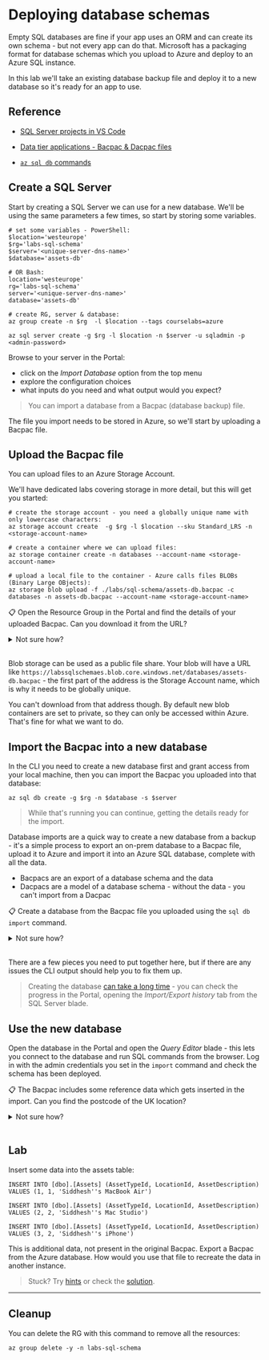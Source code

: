 # Deploying database schemas

Empty SQL databases are fine if your app uses an ORM and can create its own schema - but not every app can do that. Microsoft has a packaging format for database schemas which you upload to Azure and deploy to an Azure SQL instance.

In this lab we'll take an existing database backup file and deploy it to a new database so it's ready for an app to use.

## Reference

- [SQL Server projects in VS Code](https://learn.microsoft.com/en-us/sql/azure-data-studio/extensions/sql-database-project-extension?view=sql-server-ver16)

- [Data tier applications - Bacpac & Dacpac files](https://learn.microsoft.com/en-us/sql/relational-databases/data-tier-applications/data-tier-applications?view=sql-server-ver16)

- [`az sql db` commands](https://docs.microsoft.com/en-us/cli/azure/sql/db?view=azure-cli-latest)

## Create a SQL Server 

Start by creating a SQL Server we can use for a new database. We'll be using the same parameters a few times, so start by storing some variables.

```
# set some variables - PowerShell:
$location='westeurope'
$rg='labs-sql-schema'
$server='<unique-server-dns-name>'
$database='assets-db'

# OR Bash:
location='westeurope'
rg='labs-sql-schema'
server='<unique-server-dns-name>'
database='assets-db'

# create RG, server & database:
az group create -n $rg  -l $location --tags courselabs=azure

az sql server create -g $rg -l $location -n $server -u sqladmin -p <admin-password>
```

Browse to your server in the Portal:

- click on the _Import Database_ option from the top menu
- explore the configuration choices
- what inputs do you need and what output would you expect?

> You can import a database from a Bacpac (database backup) file. 

The file you import needs to be stored in Azure, so we'll start by uploading a Bacpac file.

## Upload the Bacpac file

You can upload files to an Azure Storage Account. 

We'll have dedicated labs covering storage in more detail, but this will get you started:

```
# create the storage account - you need a globally unique name with only lowercase characters:
az storage account create  -g $rg -l $location --sku Standard_LRS -n <storage-account-name>

# create a container where we can upload files:
az storage container create -n databases --account-name <storage-account-name>

# upload a local file to the container - Azure calls files BLOBs (Binary Large OBjects):
az storage blob upload -f ./labs/sql-schema/assets-db.bacpac -c databases -n assets-db.bacpac --account-name <storage-account-name>
```

📋 Open the Resource Group in the Portal and find the details of your uploaded Bacpac. Can you download it from the URL?

<details>
  <summary>Not sure how?</summary>

Refresh the Resource Group and you'll see the Storage Account listed. Open that resource:

- under the _Data Storage_ left menu you'll see _Containers_
- open that and you'll see all the blob containers listed
- open the _databases_ container and you'll see the uploaded file
- click the file and you'll see the details - including the URL

</details><br/>

Blob storage can be used as a public file share. Your blob will have a URL like `https://labssqlschemaes.blob.core.windows.net/databases/assets-db.bacpac` - the first part of the address is the Storage Account name, which is why it needs to be globally unique.

You can't download from that address though. By default new blob containers are set to private, so they can only be accessed within Azure. That's fine for what we want to do.

## Import the Bacpac into a new database

In the CLI you need to create a new database first and grant access from your local machine, then you can import the Bacpac you uploaded into that database:

```
az sql db create -g $rg -n $database -s $server
```

> While that's running you can continue, getting the details ready for the import.

Database imports are a quick way to create a new database from a backup - it's a simple process to export an on-prem database to a Bacpac file, upload it to Azure and import it into an Azure SQL database, complete with all the data.

- Bacpacs are an export of a database schema and the data
- Dacpacs are a model of a database schema - without the data - you can't import from a Dacpac

📋 Create a database from the Bacpac file you uploaded using the `sql db import` command.

<details>
  <summary>Not sure how?</summary>

Check the help text:

```
az sql db import --help

# allow access for internal Azure services:
az sql server firewall-rule create -g $rg -s $server -n azure --start-ip-address 0.0.0.0 --end-ip-address 0.0.0.0

# find your public IP address (or browse to https://www.whatsmyip.org)
curl ifconfig.me

az sql server firewall-rule create -g $rg -s $server -n client --start-ip-address <ip-address> --end-ip-address <ip-address> 
```

You need to specify:

- admin credentials for the SQL Server
- URL for the file to import from the Storage Account
- storage account key
- name of the new database and the server to use

You need to get the access key for your blob storage. The help text gives you an example of to get a Shared Access Key (SAS), which is an authentication token to access the file:

```
# generate and print an authentication token:
az storage blob generate-sas  -c databases -n assets-db.bacpac --permissions r --expiry 2030-01-01T00:00:00Z --account-name <storage-account-name>
```

You'll get a key in the output which you can plug into the `import` command:

```
az sql db import -s $server -n $database -g $rg --storage-key-type SharedAccessKey -u sqladmin -p <server-password> --storage-uri <bacpac-url> --storage-key <sas-key>
```

</details><br/>

There are a few pieces you need to put together here, but if there are any issues the CLI output should help you to fix them up.

> Creating the database [can take a long time](https://docs.microsoft.com/en-US/azure/azure-sql/database/database-import-export-hang?view=azuresql) - you can check the progress in the Portal, opening the _Import/Export history_ tab from the SQL Server blade.

## Use the new database

Open the database in the Portal and open the _Query Editor_ blade - this lets you connect to the database and run SQL commands from the browser. Log in with the admin credentials you set in the `import` command and check the schema has been deployed.

📋 The Bacpac includes some reference data which gets inserted in the import. Can you find the postcode of the UK location?

<details>
  <summary>Not sure how?</summary>

The query editor window has an object explorer on the left hand side - you can navigate the schema here and find the table and column names.

Then it's just standard SQL statements you can run inside the editor:

```
SELECT * FROM Locations

SELECT PostalCode FROM Locations WHERE Country='UK'
```

</details><br/>


## Lab

Insert some data into the assets table:

```
INSERT INTO [dbo].[Assets] (AssetTypeId, LocationId, AssetDescription)
VALUES (1, 1, 'Siddhesh''s MacBook Air')

INSERT INTO [dbo].[Assets] (AssetTypeId, LocationId, AssetDescription)
VALUES (2, 2, 'Siddhesh''s Mac Studio')

INSERT INTO [dbo].[Assets] (AssetTypeId, LocationId, AssetDescription)
VALUES (3, 2, 'Siddhesh''s iPhone')
```

This is additional data, not present in the original Bacpac. Export a Bacpac from the Azure database. How would you use that file to recreate the data in another instance.

> Stuck? Try [hints](hints.md) or check the [solution](solution.md).

___

## Cleanup

You can delete the RG with this command to remove all the resources:

```
az group delete -y -n labs-sql-schema
```